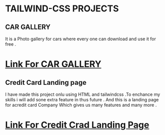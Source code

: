 # TAILWIND-CSS PROJECTS

## CAR GALLERY

It is a Photo gallery for cars where every one can download and use it for free .


# [Link For CAR GALLERY][def]
[def]:https://iridescent-croissant-13552d.netlify.app/

## Credit Card Landing page 
 
I have made this project onlu using HTML and tailwindcss .To enchance my skills i will add sone extra feature in thus future .
And this is a landing page for acredit card Company Which gives us many features and many more .

# [Link For Credit Crad Landing Page][def]
[def]:https://jade-cucurucho-2fdcd3.netlify.app/ 
